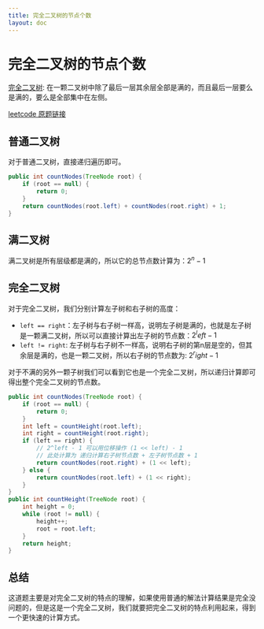 ```yaml
---
title: 完全二叉树的节点个数
layout: doc
---
```


# 完全二叉树的节点个数

[完全二叉树](https://zh.wikipedia.org/wiki/%E4%BA%8C%E5%8F%89%E6%A0%91#%E5%AE%8C%E5%85%A8%E4%BA%8C%E5%8F%89%E6%A0%91): 在一颗二叉树中除了最后一层其余层全部是满的，而且最后一层要么是满的，要么是全部集中在左侧。

[leetcode 原题链接](https://leetcode.cn/problems/count-complete-tree-nodes/)

## 普通二叉树

对于普通二叉树，直接递归遍历即可。

```java
public int countNodes(TreeNode root) {
    if (root == null) {
        return 0;
    }
    return countNodes(root.left) + countNodes(root.right) + 1;
}
```

## 满二叉树

满二叉树是所有层级都是满的，所以它的总节点数计算为：$2^n - 1$

## 完全二叉树

对于完全二叉树，我们分别计算左子树和右子树的高度：

- `left == right`：左子树与右子树一样高，说明左子树是满的，也就是左子树是一颗满二叉树，所以可以直接计算出左子树的节点数：$2^left - 1$
- `left != right`: 左子树与右子树不一样高，说明右子树的第n层是空的，但其余层是满的，也是一颗二叉树，所以右子树的节点数为: $2^right - 1$

对于不满的另外一颗子树我们可以看到它也是一个完全二叉树，所以递归计算即可得出整个完全二叉树的节点数。

```java
public int countNodes(TreeNode root) {
    if (root == null) {
        return 0;
    }
    int left = countHeight(root.left);
    int right = countHeight(root.right);
    if (left == right) {
        // 2^left - 1 可以用位移操作 (1 << left) - 1
        // 此处计算为 递归计算右子树节点数 + 左子树节点数 + 1
        return countNodes(root.right) + (1 << left);
    } else {
        return countNodes(root.left) + (1 << right);
    }
}
public int countHeight(TreeNode root) {
    int height = 0;
    while (root != null) {
        height++;
        root = root.left;
    }
    return height;
}
```

## 总结

这道题主要是对完全二叉树的特点的理解，如果使用普通的解法计算结果是完全没问题的，但是这是一个完全二叉树，我们就要把完全二叉树的特点利用起来，得到一个更快速的计算方式。
